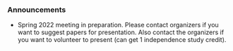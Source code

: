 ### Announcements

- Spring 2022 meeting in preparation. Please contact organizers if you want to suggest papers for presentation. Also contact the organizers if you want to volunteer to present (can get 1 independence study credit).

